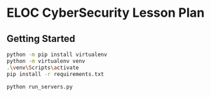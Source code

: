 # ELOC CyberSecurity Lesson Plan
## Getting Started

```bash
python -m pip install virtualenv
python -m virtualenv venv
.\venv\Scripts\activate
pip install -r requirements.txt

python run_servers.py
```